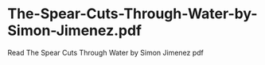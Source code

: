 # The-Spear-Cuts-Through-Water-by-Simon-Jimenez.pdf
Read The Spear Cuts Through Water by Simon Jimenez pdf
